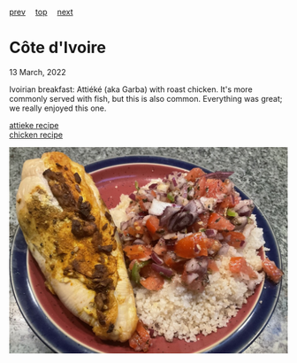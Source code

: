 [prev](costa_rica.md)&emsp;
[top](../index.md)&emsp;
[next](croatia.md)
# Co&#770;te d'Ivoire
13 March, 2022


Ivoirian breakfast: Attie&#769;ke&#769; (aka Garba) with roast
chicken. It's more commonly served with fish, but this is also
common. Everything was great; we really enjoyed this one.

[attieke recipe](https://www.196flavors.com/ivory-coast-attieke/)<br>
[chicken recipe](https://www.deliciousmagazine.co.uk/recipes/whole-baked-chicken-with-north-african-spices/)

![breakfast](images/cote_divoire.jpeg)
